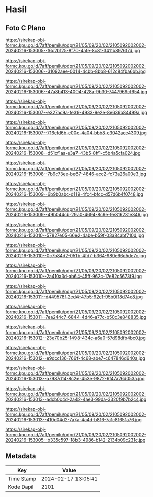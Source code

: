 # Hasil

## Foto C Plano

https://sirekap-obj-formc.kpu.go.id/7aff/pemilu/pdpr/21/05/09/20/02/2105092002002-20240216-153005--f6c2b125-8f70-4afe-8c81-3411b8976f7d.jpg

https://sirekap-obj-formc.kpu.go.id/7aff/pemilu/pdpr/21/05/09/20/02/2105092002002-20240216-153006--31092aee-0014-4cbb-8bb8-612c84fba6bb.jpg

https://sirekap-obj-formc.kpu.go.id/7aff/pemilu/pdpr/21/05/09/20/02/2105092002002-20240216-153006--47a8b413-4004-428a-9b30-7447969cf654.jpg

https://sirekap-obj-formc.kpu.go.id/7aff/pemilu/pdpr/21/05/09/20/02/2105092002002-20240216-153007--e327ac9a-fe39-4933-9e2e-8e636b84499a.jpg

https://sirekap-obj-formc.kpu.go.id/7aff/pemilu/pdpr/21/05/09/20/02/2105092002002-20240216-153007--716efd6b-e00c-4a04-bbb8-c3042aee4309.jpg

https://sirekap-obj-formc.kpu.go.id/7aff/pemilu/pdpr/21/05/09/20/02/2105092002002-20240216-153008--d51cf1aa-e3a7-43b5-8ff1-c5b4a5cfa024.jpg

https://sirekap-obj-formc.kpu.go.id/7aff/pemilu/pdpr/21/05/09/20/02/2105092002002-20240216-153008--7b9c73ee-be67-4846-acc2-fc73a26a00e3.jpg

https://sirekap-obj-formc.kpu.go.id/7aff/pemilu/pdpr/21/05/09/20/02/2105092002002-20240216-153009--6b9b0abc-d119-4fc4-bfcc-d57d6b4f0748.jpg

https://sirekap-obj-formc.kpu.go.id/7aff/pemilu/pdpr/21/05/09/20/02/2105092002002-20240216-153009--49b044cb-29a0-4694-8c9e-9e816231e346.jpg

https://sirekap-obj-formc.kpu.go.id/7aff/pemilu/pdpr/21/05/09/20/02/2105092002002-20240216-153010--57827e05-66e2-4abe-b59f-03a84abf710d.jpg

https://sirekap-obj-formc.kpu.go.id/7aff/pemilu/pdpr/21/05/09/20/02/2105092002002-20240216-153010--0c7b84d2-051b-4fd7-b364-980e66d5de7c.jpg

https://sirekap-obj-formc.kpu.go.id/7aff/pemilu/pdpr/21/05/09/20/02/2105092002002-20240216-153010--2a410a3d-ab64-45ff-962c-17e82c5673f9.jpg

https://sirekap-obj-formc.kpu.go.id/7aff/pemilu/pdpr/21/05/09/20/02/2105092002002-20240216-153011--d449578f-2ed4-47b5-92e1-95b0f18d74e8.jpg

https://sirekap-obj-formc.kpu.go.id/7aff/pemilu/pdpr/21/05/09/20/02/2105092002002-20240216-153011--7ea244c7-6844-4d46-a77c-b50c3e848835.jpg

https://sirekap-obj-formc.kpu.go.id/7aff/pemilu/pdpr/21/05/09/20/02/2105092002002-20240216-153012--23e70b25-1498-434c-a6a0-57d98dfb4bc0.jpg

https://sirekap-obj-formc.kpu.go.id/7aff/pemilu/pdpr/21/05/09/20/02/2105092002002-20240216-153012--e9dcc136-766f-4c68-abe7-c647846d640a.jpg

https://sirekap-obj-formc.kpu.go.id/7aff/pemilu/pdpr/21/05/09/20/02/2105092002002-20240216-153013--a7987d14-8c2e-453e-9872-6f47a26d053a.jpg

https://sirekap-obj-formc.kpu.go.id/7aff/pemilu/pdpr/21/05/09/20/02/2105092002002-20240216-153013--adcb0c4d-2a42-4ae3-99da-3320f9b7b2c4.jpg

https://sirekap-obj-formc.kpu.go.id/7aff/pemilu/pdpr/21/05/09/20/02/2105092002002-20240216-153013--410d04d2-7a7a-4a4d-b816-7a1c81651a76.jpg

https://sirekap-obj-formc.kpu.go.id/7aff/pemilu/pdpr/21/05/09/20/02/2105092002002-20240216-153005--b335c597-18b3-4986-b142-2134b09c231c.jpg


## Metadata

| Key        | Value               |
| ---------- | ------------------- |
| Time Stamp | 2024-02-17 13:05:41 |
| Kode Dapil | 2101                |




